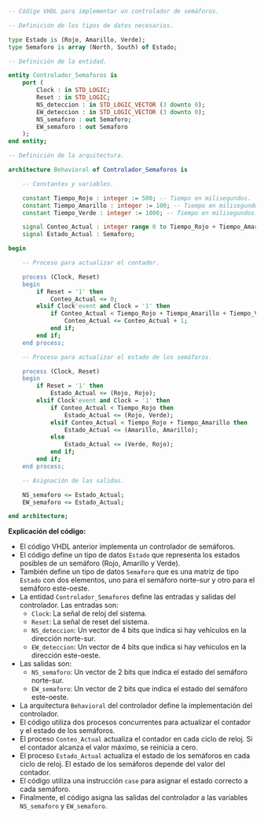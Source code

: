 ```vhdl
-- Código VHDL para implementar un controlador de semáforos.

-- Definición de los tipos de datos necesarios.

type Estado is (Rojo, Amarillo, Verde);
type Semaforo is array (North, South) of Estado;

-- Definición de la entidad.

entity Controlador_Semaforos is
    port (
        Clock : in STD_LOGIC;
        Reset : in STD_LOGIC;
        NS_deteccion : in STD_LOGIC_VECTOR (3 downto 0);
        EW_deteccion : in STD_LOGIC_VECTOR (3 downto 0);
        NS_semaforo : out Semaforo;
        EW_semaforo : out Semaforo
    );
end entity;

-- Definición de la arquitectura.

architecture Behavioral of Controlador_Semaforos is

    -- Constantes y variables.

    constant Tiempo_Rojo : integer := 500; -- Tiempo en milisegundos.
    constant Tiempo_Amarillo : integer := 100; -- Tiempo en milisegundos.
    constant Tiempo_Verde : integer := 1000; -- Tiempo en milisegundos.

    signal Conteo_Actual : integer range 0 to Tiempo_Rojo + Tiempo_Amarillo + Tiempo_Verde;
    signal Estado_Actual : Semaforo;

begin

    -- Proceso para actualizar el contador.

    process (Clock, Reset)
    begin
        if Reset = '1' then
            Conteo_Actual <= 0;
        elsif Clock'event and Clock = '1' then
            if Conteo_Actual < Tiempo_Rojo + Tiempo_Amarillo + Tiempo_Verde then
                Conteo_Actual <= Conteo_Actual + 1;
            end if;
        end if;
    end process;

    -- Proceso para actualizar el estado de los semáforos.

    process (Clock, Reset)
    begin
        if Reset = '1' then
            Estado_Actual <= (Rojo, Rojo);
        elsif Clock'event and Clock = '1' then
            if Conteo_Actual < Tiempo_Rojo then
                Estado_Actual <= (Rojo, Verde);
            elsif Conteo_Actual < Tiempo_Rojo + Tiempo_Amarillo then
                Estado_Actual <= (Amarillo, Amarillo);
            else
                Estado_Actual <= (Verde, Rojo);
            end if;
        end if;
    end process;

    -- Asignación de las salidas.

    NS_semaforo <= Estado_Actual;
    EW_semaforo <= Estado_Actual;

end architecture;
```

**Explicación del código:**

* El código VHDL anterior implementa un controlador de semáforos.
* El código define un tipo de datos `Estado` que representa los estados posibles de un semáforo (Rojo, Amarillo y Verde).
* También define un tipo de datos `Semaforo` que es una matriz de tipo `Estado` con dos elementos, uno para el semáforo norte-sur y otro para el semáforo este-oeste.
* La entidad `Controlador_Semaforos` define las entradas y salidas del controlador. Las entradas son:
    * `Clock`: La señal de reloj del sistema.
    * `Reset`: La señal de reset del sistema.
    * `NS_deteccion`: Un vector de 4 bits que indica si hay vehículos en la dirección norte-sur.
    * `EW_deteccion`: Un vector de 4 bits que indica si hay vehículos en la dirección este-oeste.
* Las salidas son:
    * `NS_semaforo`: Un vector de 2 bits que indica el estado del semáforo norte-sur.
    * `EW_semaforo`: Un vector de 2 bits que indica el estado del semáforo este-oeste.
* La arquitectura `Behavioral` del controlador define la implementación del controlador.
* El código utiliza dos procesos concurrentes para actualizar el contador y el estado de los semáforos.
* El proceso `Conteo_Actual` actualiza el contador en cada ciclo de reloj. Si el contador alcanza el valor máximo, se reinicia a cero.
* El proceso `Estado_Actual` actualiza el estado de los semáforos en cada ciclo de reloj. El estado de los semáforos depende del valor del contador.
* El código utiliza una instrucción `case` para asignar el estado correcto a cada semáforo.
* Finalmente, el código asigna las salidas del controlador a las variables `NS_semaforo` y `EW_semaforo`.